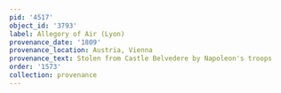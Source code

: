```yaml
---
pid: '4517'
object_id: '3793'
label: Allegory of Air (Lyon)
provenance_date: '1809'
provenance_location: Austria, Vienna
provenance_text: Stolen from Castle Belvedere by Napoleon's troops
order: '1573'
collection: provenance
---
```


